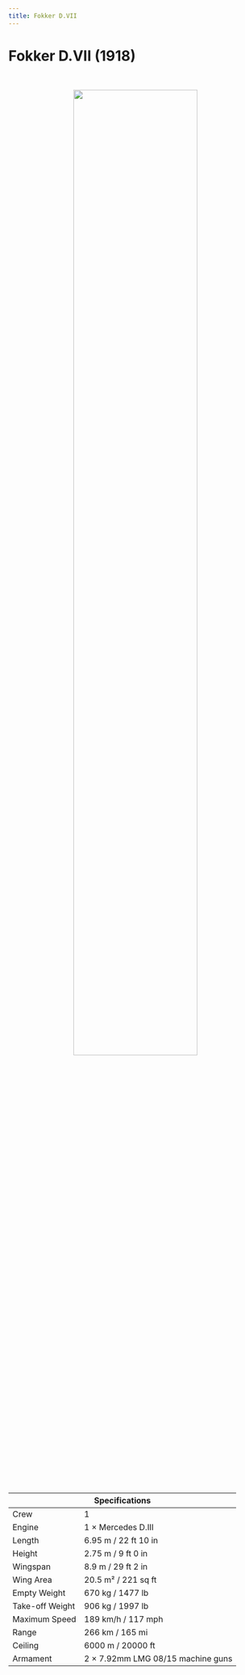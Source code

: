 ```yaml
---
title: Fokker D.VII
---
```


<h1 class="center-header">Fokker D.VII (1918)</h1>

<br>

<p align="center">
  <img src="../images/fokker_dvii.jpg" width="70%">
</p>

<br>

<table class="table_component">
  <thead>
    <tr>
      <th colspan="2" class="header">Specifications</th>
    </tr>
  </thead>
  <tbody>
    <tr>
      <td>Crew</td>
      <td>1</td>
    </tr>
    <tr>
      <td>Engine</td>
      <td>1 × Mercedes D.III</td>
    </tr>
    <tr>
      <td>Length</td>
      <td>6.95 m / 22 ft 10 in</td>
    </tr>
    <tr>
      <td>Height</td>
      <td>2.75 m / 9 ft 0 in</td>
    </tr>
    <tr>
      <td>Wingspan</td>
      <td>8.9 m / 29 ft 2 in</td>
    </tr>
    <tr>
      <td>Wing Area</td>
      <td>20.5 m² / 221 sq ft</td>
    </tr>
    <tr>
      <td>Empty Weight</td>
      <td>670 kg / 1477 lb</td>
    </tr>
    <tr>
      <td>Take-off Weight</td>
      <td>906 kg / 1997 lb</td>
    </tr>
    <tr>
      <td>Maximum Speed</td>
      <td>189 km/h / 117 mph</td>
    </tr>
    <tr>
      <td>Range</td>
      <td>266 km / 165 mi</td>
    </tr>
    <tr>
      <td>Ceiling</td>
      <td>6000 m / 20000 ft</td>
    </tr>
    <tr>
      <td>Armament</td>
      <td>2 × 7.92mm LMG 08/15 machine guns</td>
    </tr>
  </tbody>
</table>

<br>